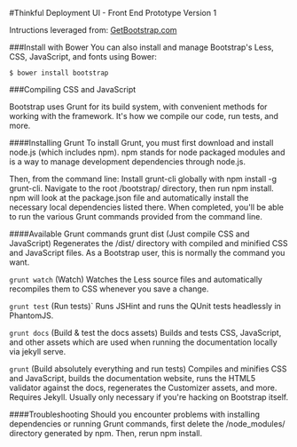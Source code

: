 #Thinkful Deployment UI  - Front End Prototype 
Version 1

Intructions leveraged from: [GetBootstrap.com](http://getbootstrap.com/getting-started/)

###Install with Bower
You can also install and manage Bootstrap's Less, CSS, JavaScript, and fonts using Bower:

```
$ bower install bootstrap
```


###Compiling CSS and JavaScript

Bootstrap uses Grunt for its build system, with convenient methods for working with the framework. It's how we compile our code, run tests, and more.

####Installing Grunt
To install Grunt, you must first download and install node.js (which includes npm). npm stands for node packaged modules and is a way to manage development dependencies through node.js.

Then, from the command line:
Install grunt-cli globally with npm install -g grunt-cli.
Navigate to the root /bootstrap/ directory, then run npm install. npm will look at the package.json file and automatically install the necessary local dependencies listed there.
When completed, you'll be able to run the various Grunt commands provided from the command line.

####Available Grunt commands
grunt dist (Just compile CSS and JavaScript)
Regenerates the /dist/ directory with compiled and minified CSS and JavaScript files. As a Bootstrap user, this is normally the command you want.

`grunt watch` (Watch)
Watches the Less source files and automatically recompiles them to CSS whenever you save a change.

`grunt test` (Run tests)`
Runs JSHint and runs the QUnit tests headlessly in PhantomJS.

`grunt docs` (Build & test the docs assets)
Builds and tests CSS, JavaScript, and other assets which are used when running the documentation locally via jekyll serve.

`grunt` (Build absolutely everything and run tests)
Compiles and minifies CSS and JavaScript, builds the documentation website, runs the HTML5 validator against the docs, regenerates the Customizer assets, and more. Requires Jekyll. Usually only necessary if you're hacking on Bootstrap itself.

####Troubleshooting
Should you encounter problems with installing dependencies or running Grunt commands, first delete the /node_modules/ directory generated by npm. Then, rerun npm install.
